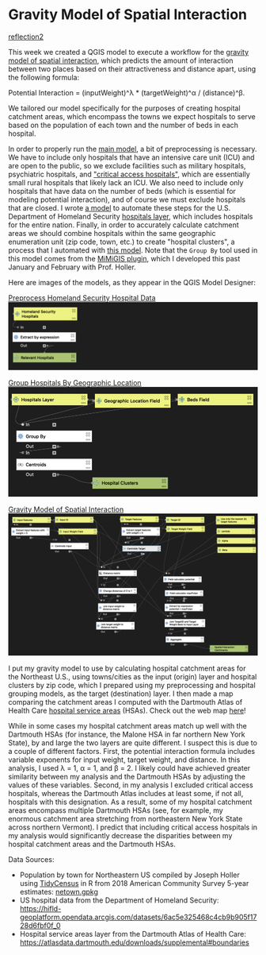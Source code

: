 # Gravity Model of Spatial Interaction

[reflection2](../reflections/reflection2.md)

This week we created a QGIS model to execute a workflow for the [gravity model of spatial interaction](https://gis4dev.github.io/lessons/02a_gravitymodel.html), which predicts the amount of interaction between two places based on their attractiveness and distance apart, using the following formula:

Potential Interaction = (inputWeight)^λ * (targetWeight)^α / (distance)^β.

We tailored our model specifically for the purposes of creating hospital catchment areas, which encompass the towns we expect hospitals to serve based on the population of each town and the number of beds in each hospital.

In order to properly run the [main model](models/gravity_model.model3), a bit of preprocessing is necessary. We have to include only hospitals that have an intensive care unit (ICU) and are open to the public, so we exclude facilities such as military hospitals, psychiatric hospitals, and ["critical access hospitals"](https://www.ruralhealthinfo.org/topics/critical-access-hospitals), which are essentially small rural hospitals that likely lack an ICU. We also need to include only hospitals that have data on the number of beds (which is essential for modeling potential interaction), and of course we must exclude hospitals that are closed. I wrote [a model](models/preprocess_homelandSecurityHospitals.model3) to automate these steps for the U.S. Department of Homeland Security [hospitals layer](https://hifld-geoplatform.opendata.arcgis.com/datasets/6ac5e325468c4cb9b905f1728d6fbf0f_0), which includes hospitals for the entire nation. Finally, in order to accurately calculate catchment areas we should combine hospitals within the same geographic enumeration unit (zip code, town, etc.) to create "hospital clusters", a process that I automated with [this model](models/groupHosps_byGeographicLocation.model3). Note that the `Group By` tool used in this model comes from the [MiMiGIS plugin](https://github.com/GIS4DEV/MiMiGIS), which I developed this past January and February with Prof. Holler.

Here are images of the models, as they appear in the QGIS Model Designer:

[Preprocess Homeland Security Hospital Data](models/preprocess_homelandSecurityHospitals.model3)
![Preprocess Homeland Security Hospital Data QGIS Model](assets/images/preprocessModel2.png)

[Group Hospitals By Geographic Location](models/groupHosps_byGeographicLocation.model3)
![Group Hospitals By Geographic Location QGIS Model](assets/images/hospitalClustersModel.png)

[Gravity Model of Spatial Interaction](models/gravity_model.model3)
![Gravity Model of Spatial Interaction QGIS Model](assets/images/gravityModel.png)

I put my gravity model to use by calculating hospital catchment areas for the Northeast U.S., using towns/cities as the input (origin) layer and hospital clusters by zip code, which I prepared using my preprocessing and hospital grouping models, as the target (destination) layer. I then made a map comparing the catchment areas I computed with the Dartmouth Atlas of Health Care [hospital service areas](https://atlasdata.dartmouth.edu/downloads/supplemental#boundaries) (HSAs). Check out the web map [here](assets/index.html)!

While in some cases my hospital catchment areas match up well with the Dartmouth HSAs (for instance, the Malone HSA in far northern New York State), by and large the two layers are quite different. I suspect this is due to a couple of different factors. First, the potential interaction formula includes variable exponents for input weight, target weight, and distance. In this analysis, I used λ = 1, α = 1, and β = 2. I likely could have achieved greater similarity between my analysis and the Dartmouth HSAs by adjusting the values of these variables. Second, in my analysis I excluded critical access hospitals, whereas the Dartmouth Atlas includes at least some, if not all, hospitals with this designation. As a result, some of my hospital catchment areas encompass multiple Dartmouth HSAs (see, for example, my enormous catchment area stretching from northeastern New York State across northern Vermont). I predict that including critical access hospitals in my analysis would significantly decrease the disparities between my hospital catchment areas and the Dartmouth HSAs.

Data Sources:
 * Population by town for Northeastern US compiled by Joseph Holler using [TidyCensus](https://walker-data.com/tidycensus/) in R from 2018 American Community Survey 5-year estimates: [netown.gpkg](https://gis4dev.github.io/lessons/assets/netown.gpkg)
 * US hospital data from the Department of Homeland Security: https://hifld-geoplatform.opendata.arcgis.com/datasets/6ac5e325468c4cb9b905f1728d6fbf0f_0
 * Hospital service areas layer from the Dartmouth Atlas of Health Care: https://atlasdata.dartmouth.edu/downloads/supplemental#boundaries
